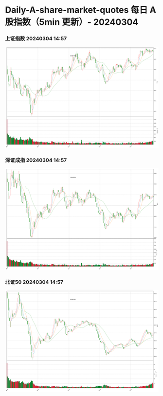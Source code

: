 
# Daily-A-share-market-quotes 每日 A 股指数（5min 更新）- 20240304

### 上证指数 20240304 14:57
![](./fig/2024/3/20240304-sh000001.png)

### 深证成指 20240304 14:57
![](./fig/2024/3/20240304-sz399001.png)

### 北证50 20240304 14:57
![](./fig/2024/3/20240304-bj899050.png)
